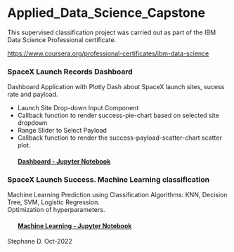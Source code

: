 # Applied_Data_Science_Capstone

This supervised classification project was carried out as part of the IBM Data Science Professional certificate.

https://www.coursera.org/professional-certificates/ibm-data-science


### **SpaceX Launch Records Dashboard**
Dashboard Application with Plotly Dash about SpaceX launch sites, sucess rate and payload. 
- Launch Site Drop-down Input Component
- Callback function to render success-pie-chart based on selected site dropdown 
- Range Slider to Select Payload 
- Callback function to render the success-payload-scatter-chart scatter plot.

#### <ul>[Dashboard - Jupyter Notebook](https://github.com/DrStef/Applied_Data_Science_Capstone_SpaceX_IBM/blob/main/GH_Build_a_Dashboard_Application_with_Plotly_Dash_v10.ipynb) </ul>











### **SpaceX Launch Success. Machine Learning classification**

Machine Learning Prediction using Classification Algorithms: KNN, Decision Tree, SVM, Logistic Regression. <br>
Optimization of hyperparameters. 
  
#### <ul>[Machine Learning - Jupyter Notebook](https://github.com/DrStef/Applied_Data_Science_Capstone_SpaceX_IBM/blob/main/GH_SpaceX_Machine%20Learning%20Prediction_Part_5_v8_shuffling.ipynb)</ul>




Stephane D. Oct-2022
